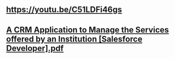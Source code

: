 ## https://youtu.be/C51LDFi46gs
## [A CRM Application to Manage the Services offered by an Institution [Salesforce Developer].pdf](https://github.com/user-attachments/files/17171943/A.CRM.Application.to.Manage.the.Services.offered.by.an.Institution.Salesforce.Developer.pdf)
